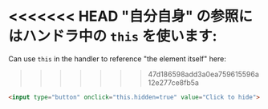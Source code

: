 <<<<<<< HEAD
"自分自身" の参照にはハンドラ中の `this` を使います:
=======
Can use `this` in the handler to reference "the element itself" here:
>>>>>>> 47d186598add3a0ea759615596a12e277ce8fb5a

```html run height=50
<input type="button" onclick="this.hidden=true" value="Click to hide">
```
